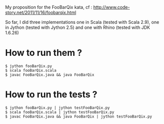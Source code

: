 My proposition for the FooBarQix kata, cf : http://www.code-story.net/2011/11/16/foobarqix.html

So far, I did three implementations one in Scala (tested with Scala 2.9), one in Jython (tested with Jython 2.5) and one with Rhino (tested with JDK 1.6.26)

How to run them ?
=================
	$ jython fooBarQix.py
	$ scala fooBarQix.scala
	$ javac FooBarQix.java && java FooBarQix
	
	
How to run the tests ?
======================
	$ jython fooBarQix.py | jython testFooBarQix.py
	$ scala fooBarQix.scala | jython testFooBarQix.py
	$ javac FooBarQix.java && java FooBarQix | jython testFooBarQix.py

	
